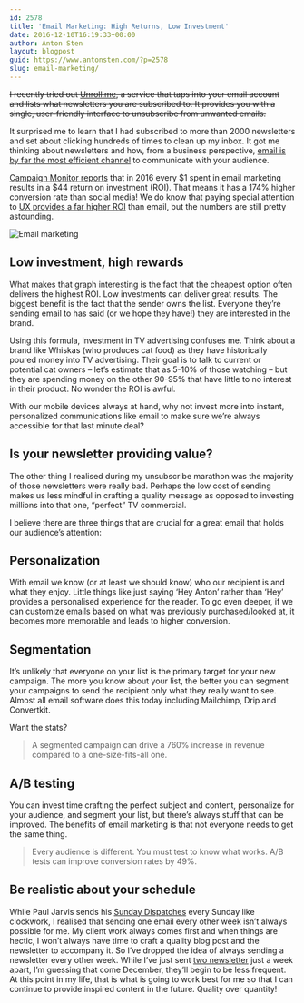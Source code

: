 ```yaml
---
id: 2578
title: 'Email Marketing: High Returns, Low Investment'
date: 2016-12-10T16:19:33+00:00
author: Anton Sten
layout: blogpost
guid: https://www.antonsten.com/?p=2578
slug: email-marketing/
---
```

~~I recently tried out <a href="https://unroll.me" target="_blank">Unroll.me</a>, a service that taps into your email account and lists what newsletters you are subscribed to. It provides you with a single, user-friendly interface to unsubscribe from unwanted emails.~~

It surprised me to learn that I had subscribed to more than 2000 newsletters and set about clicking hundreds of times to clean up my inbox. It got me thinking about newsletters and how, from a business perspective, <a href="https://www.campaignmonitor.com/resources/guides/email-marketing-new-rules/" target="_blank">email is by far the most efficient channel</a> to communicate with your audience.

<a href="https://www.campaignmonitor.com/company/annual-report/2016/" target="_blank">Campaign Monitor reports</a> that in 2016 every $1 spent in email marketing results in a $44 return on investment (ROI). That means it has a 174% higher conversion rate than social media! We do know that paying special attention to <a href="https://www.antonsten.com/why-user-experiences-matter/" target="_blank">UX provides a far higher ROI</a> than email, but the numbers are still pretty astounding.

![Email marketing](../images/Screen-Shot-2016-12-10-at-15.10.58.png)

## Low investment, high rewards

What makes that graph interesting is the fact that the cheapest option often delivers the highest ROI. Low investments can deliver great results. The biggest benefit is the fact that the sender owns the list. Everyone they’re sending email to has said (or we hope they have!) they are interested in the brand.

Using this formula, investment in TV advertising confuses me. Think about a brand like Whiskas (who produces cat food) as they have historically poured money into TV advertising. Their goal is to talk to current or potential cat owners &#8211; let’s estimate that as 5-10% of those watching &#8211; but they are spending money on the other 90-95% that have little to no interest in their product. No wonder the ROI is awful.

With our mobile devices always at hand, why not invest more into instant, personalized communications like email to make sure we’re always accessible for that last minute deal?

## Is your newsletter providing value?

The other thing I realised during my unsubscribe marathon was the majority of those newsletters were really bad. Perhaps the low cost of sending makes us less mindful in crafting a quality message as opposed to investing millions into that one, “perfect” TV commercial.

I believe there are three things that are crucial for a great email that holds our audience’s attention:

## Personalization

With email we know (or at least we should know) who our recipient is and what they enjoy. Little things like just saying ‘Hey Anton’ rather than ‘Hey’ provides a personalised experience for the reader. To go even deeper, if we can customize emails based on what was previously purchased/looked at, it becomes more memorable and leads to higher conversion.

## Segmentation

It’s unlikely that everyone on your list is the primary target for your new campaign. The more you know about your list, the better you can segment your campaigns to send the recipient only what they really want to see. Almost all email software does this today including Mailchimp, Drip and Convertkit.

Want the stats?

> A segmented campaign can drive a 760% increase in revenue compared to a one-size-fits-all one.

## A/B testing

You can invest time crafting the perfect subject and content, personalize for your audience, and segment your list, but there’s always stuff that can be improved. The benefits of email marketing is that not everyone needs to get the same thing.

> Every audience is different. You must test to know what works. A/B tests can improve conversion rates by 49%.

## Be realistic about your schedule

While Paul Jarvis sends his <a href="https://pjrvs.com" target="_blank">Sunday Dispatches</a> every Sunday like clockwork, I realised that sending one email every other week isn’t always possible for me. My client work always comes first and when things are hectic, I won’t always have time to craft a quality blog post and the newsletter to accompany it. So I’ve dropped the idea of always sending a newsletter every other week. While I’ve just sent <a href="https://www.antonsten.com/newsletter/" target="_blank">two newsletter</a> just a week apart, I’m guessing that come December, they’ll begin to be less frequent. At this point in my life, that is what is going to work best for me so that I can continue to provide inspired content in the future. Quality over quantity!
